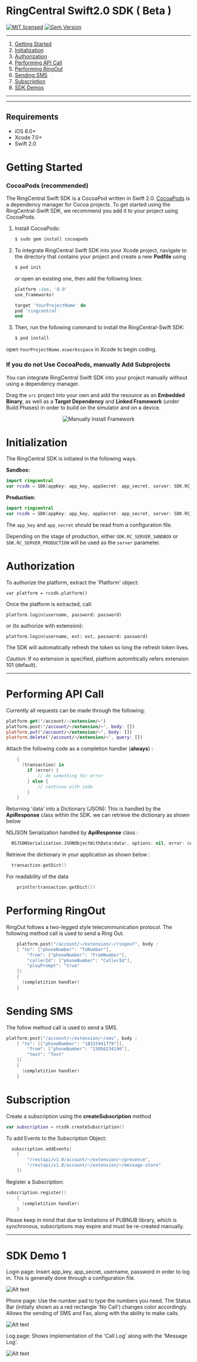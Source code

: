 # RingCentral Swift2.0 SDK ( Beta )

[![MIT licensed](https://img.shields.io/badge/license-MIT-blue.svg)](https://raw.githubusercontent.com/hyperium/hyper/master/LICENSE)
[![Gem Version](http://img.shields.io/gem/v/cocoapods.svg?style=flat)](http://badge.fury.io/rb/cocoapods)

***

1. [Getting Started](#getting-started)
2. [Initialization](#initialization)
3. [Authorization](#authorization)
4. [Performing API Call](#performing-api-call)
5. [Performing RingOut](#performing-ringout)
6. [Sending SMS](#sending-sms)
7. [Subscription](#subscription)
8. [SDK Demos](#sdk-demo-1)

***

***

## Requirements

- iOS 8.0+
- Xcode 7.0+
- Swift 2.0


# Getting Started


### CocoaPods **(recommended)**

The RingCentral Swift SDK is a CocoaPod written in Swift 2.0. [CocoaPods](http://cocoapods.org) is a dependency manager for Cocoa projects. To get started using the RingCentral-Swift SDK, we recommend you add it to your project using CocoaPods.

1. Install CocoaPods:

    ```bash
    $ sudo gem install cocoapods
    ```

2. To integrate RingCentral Swift SDK into your Xcode project, navigate to the directory that contains your project and create a new **Podfile** using  

    ```ruby
    $ pod init
    ```
    
    or open an existing one, then add the following lines:

    ```ruby
    platform :ios, '8.0'
    use_frameworks!

    target 'YourProjectName' do
    pod 'ringcentral'
    end
    ```

3. Then, run the following command to install the RingCentral-Swift SDK:

    ```bash
    $ pod install
    ```

open `YourProjectName.xcworkscpace` in Xcode to begin coding.

### If you do not Use CocoaPods, manually Add Subprojects

You can integrate RingCentral Swift SDK into your project manually without using a dependency manager.

Drag the `src` project into your own and add the resource as an **Embedded Binary**, as well as a **Target Dependency** and **Linked Framework** (under Build Phases) in order to build on the simulator and on a device.

<p align="center">
  <img src="https://github.com/anilkumarbp/RingCentralSwift/blob/master/img/Add_SubProject.png" alt="Manually Install Framework"/>
</p>


# Initialization

The RingCentral SDK is initiated in the following ways.

**Sandbox:**
```swift
import ringcentral
var rcsdk = SDK(appKey: app_key, appSecret: app_secret, server: SDK.RC_SERVER_SANDBOX)
```
**Production:**
```swift
import ringcentral
var rcsdk = SDK(appKey: app_key, appSecret: app_secret, server: SDK.RC_SERVER_PRODUCTION)
```
The `app_key` and `app_secret` should be read from a configuration file.

Depending on the stage of production, either `SDK.RC_SERVER_SANDBOX` or `SDK.RC_SERVER_PRODUCTION` will be used as the `server` parameter.

# Authorization

To authorize the platform, extract the 'Platform' object:

    var platform = rcsdk.platform()

Once the platform is extracted, call:

    platform.login(username, password: password)

or (to authorize with extension):

    platform.login(username, ext: ext, password: password)

The SDK will automatically refresh the token so long the refresh token lives.

*Caution*: If no extension is specified, platform automitically refers extension 101 (default).
***

# Performing API Call

Currently all requests can be made through the following:

```swift
platform.get('/account/~/extension/~')
platform.post('/account/~/extension/~', body: [])
platform.put('/account/~/extension/~', body: [])
platform.delete('/account/~/extension/~', query: [])

```

Attach the following code as a completion handler (**always**) :
```swift
    {
      (transaction) in
        if (error) {
            // do something for error
        } else {
            // continue with code
        }
    }
```

Returning 'data' into a Dictionary (JSON): This is handled by the **ApiResponse** class within the SDK. we can retrieve the dictionary as shown below

NSJSON Serialization handled by **ApiResponse** class :
```swift
  NSJSONSerialization.JSONObjectWithData(data!, options: nil, error: &errors) as! NSDictionary
```
Retrieve the dictionary in your application as shown below :
```swift
  transaction.getDict()
```

For readability of the data
```swift
    println(transaction.getDict())
```

# Performing RingOut

RingOut follows a two-legged style telecommunication protocol.
The following method call is used to send a Ring Out.
```swift
    platform.post("/account/~/extension/~/ringout", body :
    [ "to": ["phoneNumber": "ToNumber"],
        "from": ["phoneNumber": "FromNumber"],
        "callerId": ["phoneNumber": "CallerId"],
        "playPrompt": "true"
    ])
    {
      (completition handler)
    }
```

# Sending SMS

The follow method call is used to send a SMS.
```swift
platform.post("/account/~/extension/~/sms", body :
    [ "to": [["phoneNumber": "18315941779"]],
        "from": ["phoneNumber": "15856234190"],
        "text": "Test"
    ])
    {
      (completition handler)
    }
```

# Subscription

Create a subscription using the **createSubscription** method
```swift
var subscription = rcsdk.createSubscription()
```

To add Events to the Subscription Object:
```swift
  subscription.addEvents(
    [
        "/restapi/v1.0/account/~/extension/~/presence",
        "/restapi/v1.0/account/~/extension/~/message-store"
    ])
```
Register a Subscription:
```swift
subscription.register()
    {
      (completition handler)
    }
```
Please keep in mind that due to limitations of PUBNUB library, which is synchronous, subscriptions may expire and must be re-created manually.


***

# SDK Demo 1

Login page:
    Insert app_key, app_secret, username, password in order to log in.
    This is generally done through a configuration file.

![Alt text](/img/login.png?raw=true "Optional Title")

Phone page:
    Use the number pad to type the numbers you need.
    The Status Bar (initially shown as a red rectangle 'No Call') changes color accordingly.
    Allows the sending of SMS and Fax, along with the ability to make calls.

![Alt text](/img/phone.png?raw=true "Optional Title")

Log page:
    Shows implementation of the 'Call Log' along with the 'Message Log'.

![Alt text](/img/log.png?raw=true "Optional Title")

